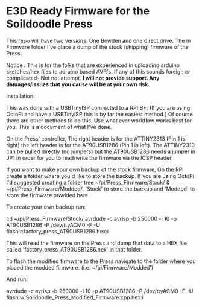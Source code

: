 # E3D Ready Firmware for the Soildoodle Press

This repo will have two versions. One Bowden and one direct drive. The in Firmware folder I've place a dump of the stock (shipping) firmware of the Press. 

Notice : This is for the folks that are experienced in uploading arduino sketches/hex files to adruino based AVR's. If any of this sounds foreign or complicated- Not not attempt. <b>I will not provide support. Any damages/issues that you cause will be at your own risk.</b>

Installation:

This was done with a USBTinyISP connected to a RPI B+. (If you are using OctoPi and have a USBTinyISP this is by far the easiest method.) Of course there are other methods to do this. Use what ever workflow works best for you. This is a document of what I've done.

On the Press' controller, The right header is for the ATTINY2313 (Pin 1 is right) the left header is for the AT90USB1286 (Pin 1 is left). The ATTINY2313 can be pulled directly (no jumpers) but the AT90USB1286 needs a jumper in JP1 in order for you to read/write the firmware via the ICSP header.

If you want to make your own backup of the stock firmware, On the RPi create a folder where you'd like to store the backup. If you are using OctoPi I'd suggested creating a folder tree ~/pi/Press_Firmware/Stock/ & ~/pi/Press_Firmware/Modded/. 'Stock' to store the backup and 'Modded' to store the firmware provided here. 

To create your own backup run:

cd ~/pi/Press_Firmware/Stock/
avrdude -c avrisp -b 250000 -i 10 -p AT90USB1286 -P /dev/ttyACM0 -F -U flash:r:factory_press_AT90USB1286.hex:i

This will read the firmware on the Press and dump that data to a HEX file called 'factory_press_AT90USB1286.hex' in that folder.

To flash the modified firmware to the Press navigate to the folder where you placed the modded firmware. (i.e. ~/pi/Firmware/Modded')

And run: 

avrdude -c avrisp -b 250000 -i 10 -p AT90USB1286 -P /dev/ttyACM0 -F -U flash:w:Solidoodle_Press_Modified_Firmware.cpp.hex:i
